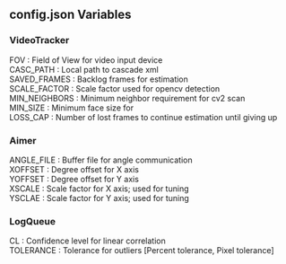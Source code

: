 

## config.json Variables 

### VideoTracker

FOV             : Field of View for video input device  
CASC_PATH       : Local path to cascade xml  
SAVED_FRAMES    : Backlog frames for estimation  
SCALE_FACTOR    : Scale factor used for opencv detection  
MIN_NEIGHBORS   : Minimum neighbor requirement for cv2 scan  
MIN_SIZE        : Minimum face size for  
LOSS_CAP        : Number of lost frames to continue estimation until giving up  

### Aimer

ANGLE_FILE      : Buffer file for angle communication  
XOFFSET         : Degree offset for X axis  
YOFFSET         : Degree offset for Y axis  
XSCALE          : Scale factor for X axis; used for tuning  
YSCLAE          : Scale factor for Y axis; used for tuning  

### LogQueue

CL              : Confidence level for linear correlation  
TOLERANCE       : Tolerance for outliers [Percent tolerance, Pixel tolerance]  
